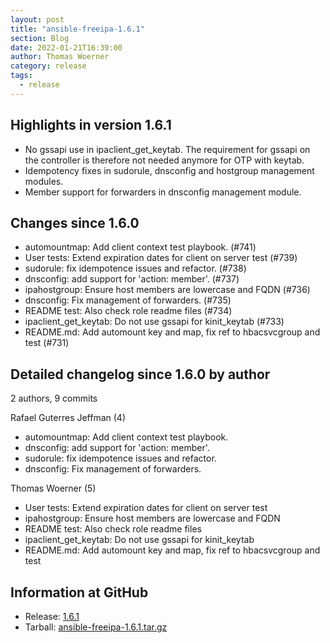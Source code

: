 ```yaml
---
layout: post
title: "ansible-freeipa-1.6.1"
section: Blog
date: 2022-01-21T16:39:00
author: Thomas Woerner
category: release
tags:
  - release
---
```


Highlights in version 1.6.1
-------------------

  - No gssapi use in ipaclient_get_keytab. The requirement for gssapi on the controller is therefore not needed anymore for OTP with keytab.
  - Idempotency fixes in sudorule, dnsconfig and hostgroup management modules.
  - Member support for forwarders in dnsconfig management module.

Changes since 1.6.0
-------------------

  - automountmap: Add client context test playbook. (#741)
  - User tests: Extend expiration dates for client on server test (#739)
  - sudorule: fix idempotence issues and refactor. (#738)
  - dnsconfig: add support for 'action: member'. (#737)
  - ipahostgroup: Ensure host members are lowercase and FQDN (#736)
  - dnsconfig: Fix management of forwarders. (#735)
  - README test: Also check role readme files (#734)
  - ipaclient_get_keytab: Do not use gssapi for kinit_keytab (#733)
  - README.md: Add automount key and map, fix ref to hbacsvcgroup and test (#731)

Detailed changelog since 1.6.0 by author
----------------------------------------
  2 authors, 9 commits

Rafael Guterres Jeffman (4)

  - automountmap: Add client context test playbook.
  - dnsconfig: add support for 'action: member'.
  - sudorule: fix idempotence issues and refactor.
  - dnsconfig: Fix management of forwarders.

Thomas Woerner (5)

  - User tests: Extend expiration dates for client on server test
  - ipahostgroup: Ensure host members are lowercase and FQDN
  - README test: Also check role readme files
  - ipaclient_get_keytab: Do not use gssapi for kinit_keytab
  - README.md: Add automount key and map, fix ref to hbacsvcgroup and test

Information at GitHub
---------------------
* Release: [1.6.1](https://github.com/freeipa/ansible-freeipa/releases/tag/v1.6.1)
* Tarball: [ansible-freeipa-1.6.1.tar.gz](https://github.com/freeipa/ansible-freeipa/archive/refs/tags/v1.6.1.tar.gz)
